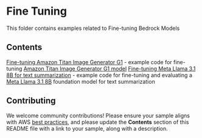 # Fine Tuning

This folder contains examples related to Fine-tuning Bedrock Models

## Contents

[Fine-tuning Amazon Titan Image Generator G1](amazon-titan-image-generator) - example code for fine-tuning [Amazon Titan Image Generator G1 model](https://docs.aws.amazon.com/bedrock/latest/userguide/cm-hp-titan-image.html)
[Fine-tuning Meta Llama 3.1 8B for text summarization](meta-llama) - example code for fine-tuning and evaluating a [Meta Llama 3.1 8B](https://docs.aws.amazon.com/bedrock/latest/userguide/cm-hp-meta-llama2.html) foundation model for text summarization


## Contributing

We welcome community contributions! Please ensure your sample aligns with AWS [best practices](https://aws.amazon.com/architecture/well-architected/), and please update the **Contents** section of this README file with a link to your sample, along with a description.
